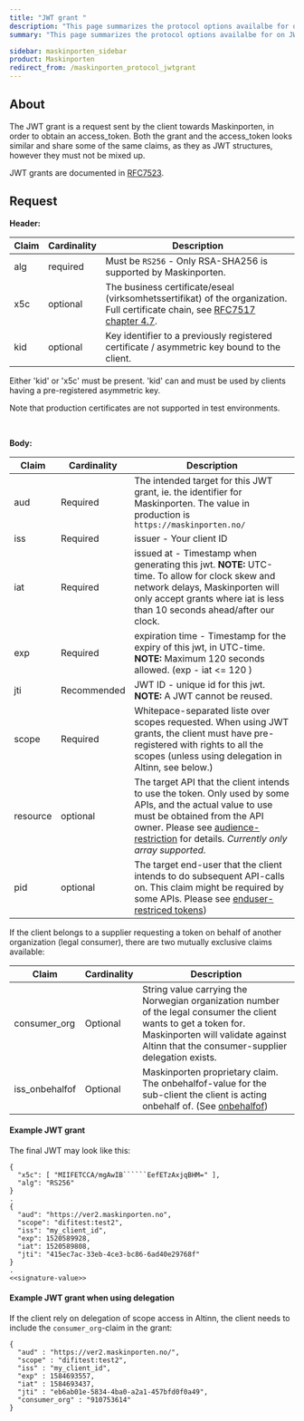```yaml
---
title: "JWT grant "
description: "This page summarizes the protocol options availalbe for on JWT grants on the /token endpoint for Maskinporten"
summary: "This page summarizes the protocol options availalbe for on JWT grants on the /token endpoint for Maskinporten"

sidebar: maskinporten_sidebar
product: Maskinporten
redirect_from: /maskinporten_protocol_jwtgrant
---
```


## About

The JWT grant is a request sent by the client towards Maskinporten, in order to obtain an access_token.  Both the grant and the access_token looks similar and share some of the same claims, as they as JWT structures, however they must not be mixed up.

JWT grants are documented in [RFC7523](https://tools.ietf.org/html/rfc7523).

## Request



**Header:**

| Claim  | Cardinality | Description  |
| --- | --- | --- |
| alg | required | Must be `RS256` - Only RSA-SHA256 is supported by Maskinporten. |   
| x5c | optional | The business certificate/eseal (virksomhetssertifikat) of the organization. Full certificate chain, see [RFC7517 chapter 4.7](https://tools.ietf.org/html/rfc7517#section-4.7). |
| kid |  optional | Key identifier to a previously registered certificate / asymmetric key   bound to the client.     |


Either 'kid' or 'x5c' must be present. 'kid' can and must be used by clients having a pre-registered asymmetric key.

Note that production certificates are not supported in test environments.

&nbsp;

**Body:**

| Claim  |  Cardinality | Description  |
| --- | --- |--- |
|aud| Required | The intended target for this JWT grant, ie. the identifier for Maskinporten.   The value in production is `https://maskinporten.no/`  |
|iss| Required |issuer - Your client ID |
|iat| Required| issued at - Timestamp when generating this jwt.  **NOTE:** UTC-time. To allow for clock skew and network delays, Maskinporten will only accept grants where iat is less than 10 seconds ahead/after our clock.  |
|exp| Required| expiration time - Timestamp for the expiry of this jwt,  in UTC-time. **NOTE:** Maximum 120 seconds allowed. (exp - iat <= 120 )|
|jti|Recommended | JWT ID - unique id for this jwt. **NOTE:** A JWT cannot be reused. |
|scope| Required| Whitepace-separated liste over scopes requested.  When using JWT grants, the client must have pre-registered with rights to all the scopes (unless using delegation in Altinn, see below.) |
| resource   | optional  | The target API that the client intends to use the token. Only used by some APIs, and the actual value to use must be obtained from the API owner. Please see [audience-restriction]({{site.baseurl}}/docs/Maskinporten/maskinporten_func_audience_restricted_tokens) for details. *Currently only array supported.*  |   
| pid | optional | The target end-user that the client intends to do subsequent API-calls on. This claim might be required by some APIs. Please see [enduser-restriced tokens]({{site.baseurl}}/docs/Maskinporten/maskinporten_func_pid_restricted_tokens.html)) |


If the client belongs to a supplier requesting a token on behalf of another organization (legal consumer), there are two mutually exclusive claims available:

| Claim  |  Cardinality | Description  |
| --- | --- |--- |
|consumer_org| Optional |  String value carrying the Norwegian organization number of the legal consumer the client wants to get a token for. Maskinporten will validate against Altinn that the consumer-supplier delegation exists.  |
|iss_onbehalfof| Optional | Maskinporten proprietary claim.  The onbehalfof-value for the sub-client the client is acting onbehalf of.   (See  [onbehalfof]({{site.baseurl}}/docs/idporten/oidc/oidc_func_onbehalfof))|



#### Example JWT grant

The final JWT may look like this:

```
{
  "x5c": [ "MIIFETCCA/mgAwIB``````EefETzAxjqBHM=" ],
  "alg": "RS256"
}
.
{
  "aud": "https://ver2.maskinporten.no",
  "scope": "difitest:test2",
  "iss": "my_client_id",
  "exp": 1520589928,
  "iat": 1520589808,
  "jti": "415ec7ac-33eb-4ce3-bc86-6ad40e29768f"
}
.
<<signature-value>>
```

#### Example JWT grant when using delegation

If the client rely on delegation of scope access in Altinn, the client needs to include the `consumer_org`-claim in the grant:

```
{
  "aud" : "https://ver2.maskinporten.no/",
  "scope" : "difitest:test2",
  "iss" : "my_client_id",
  "exp" : 1584693557,
  "iat" : 1584693437,
  "jti" : "eb6ab01e-5834-4ba0-a2a1-457bfd0f0a49",
  "consumer_org" : "910753614"
}
```
